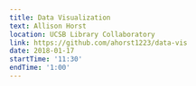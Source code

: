 ```yaml
---
title: Data Visualization
text: Allison Horst
location: UCSB Library Collaboratory
link: https://github.com/ahorst1223/data-vis
date: 2018-01-17
startTime: '11:30'
endTime: '1:00'
---
```

